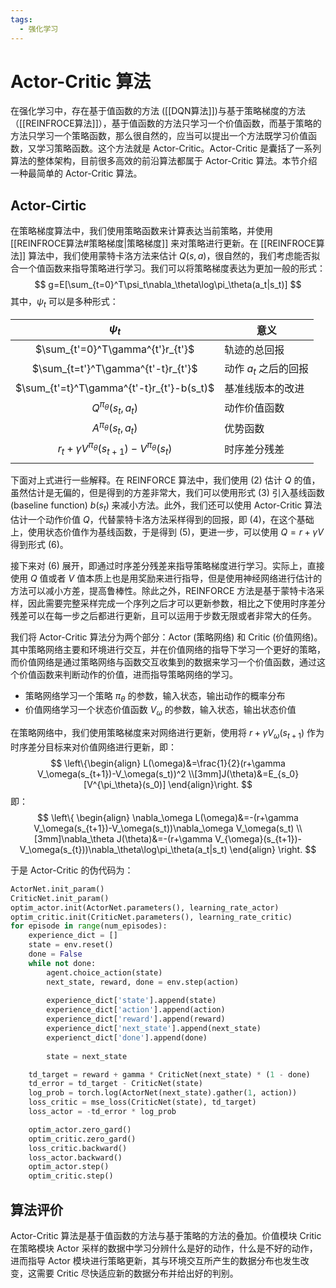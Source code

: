 ```yaml
---
tags:
  - 强化学习
---
```

# Actor-Critic 算法

在强化学习中，存在基于值函数的方法 ([[DQN算法]])与基于策略梯度的方法（[[REINFROCE算法]]），基于值函数的方法只学习一个价值函数，而基于策略的方法只学习一个策略函数，那么很自然的，应当可以提出一个方法既学习价值函数，又学习策略函数。这个方法就是 Actor-Critic。Actor-Critic 是囊括了一系列算法的整体架构，目前很多高效的前沿算法都属于 Actor-Critic 算法。本节介绍一种最简单的 Actor-Critic 算法。

## Actor-Cirtic

在策略梯度算法中，我们使用策略函数来计算表达当前策略，并使用 [[REINFROCE算法#策略梯度|策略梯度]] 来对策略进行更新。在 [[REINFROCE算法]] 算法中，我们使用蒙特卡洛方法来估计 $Q(s,a)$，很自然的，我们考虑能否拟合一个值函数来指导策略进行学习。我们可以将策略梯度表达为更加一般的形式：
$$
g=E[\sum_{t=0}^T\psi_t\nabla_\theta\log\pi_\theta(a_t|s_t)]
$$
其中，$\psi_t$ 可以是多种形式：

| $\psi_t$                                                 | 意义                  |
| :--------------------------------------------------------: | --------------------- |
| $\sum_{t'=0}^T\gamma^{t'}r_{t'}$                         | 轨迹的总回报          |
| $\sum_{t=t'}^T\gamma^{t'-t}r_{t'}$                       | 动作 $a_t$ 之后的回报 |
| $\sum_{t'=t}^T\gamma^{t'-t}r_{t'}-b(s_t)$                | 基准线版本的改进      |
| $Q^{\pi_\theta}(s_t,a_t)$                                | 动作价值函数          |
| $A^{\pi_\theta}(s_t,a_t)$                                | 优势函数              |
| $r_t+\gamma V^{\pi_\theta}(s_{t+1})-V^{\pi_\theta}(s_t)$ | 时序差分残差          |
|                                                         |                       |

下面对上式进行一些解释。在 REINFORCE 算法中，我们使用 (2) 估计 $Q$ 的值，虽然估计是无偏的，但是得到的方差非常大，我们可以使用形式 (3) 引入基线函数 (baseline function) $b(s_t)$ 来减小方法。此外，我们还可以使用 Actor-Critic 算法估计一个动作价值 $Q$，代替蒙特卡洛方法采样得到的回报，即 (4)，在这个基础上，使用状态价值作为基线函数，于是得到 (5)，更进一步，可以使用 $Q=r+\gamma V$ 得到形式 (6)。

接下来对 (6) 展开，即通过时序差分残差来指导策略梯度进行学习。实际上，直接使用 $Q$ 值或者 $V$ 值本质上也是用奖励来进行指导，但是使用神经网络进行估计的方法可以减小方差，提高鲁棒性。除此之外，REINFORCE 方法是基于蒙特卡洛采样，因此需要完整采样完成一个序列之后才可以更新参数，相比之下使用时序差分残差可以在每一步之后都进行更新，且可以运用于步数无限或者非常大的任务。

我们将 Actor-Critic 算法分为两个部分：Actor (策略网络) 和 Critic (价值网络)。其中策略网络主要和环境进行交互，并在价值网络的指导下学习一个更好的策略，而价值网络是通过策略网络与函数交互收集到的数据来学习一个价值函数，通过这个价值函数来判断动作的价值，进而指导策略网络的学习。

- 策略网络学习一个策略 $\pi_\theta$ 的参数，输入状态，输出动作的概率分布
- 价值网络学习一个状态价值函数 $V_\omega$ 的参数，输入状态，输出状态价值

在策略网络中，我们使用策略梯度来对网络进行更新，使用将 $r+\gamma V_\omega(s_{t+1})$ 作为时序差分目标来对价值网络进行更新，即：
$$
\left\{\begin{align}
L(\omega)&=\frac{1}{2}(r+\gamma V_\omega(s_{t+1})-V_\omega(s_t))^2
\\[3mm]J(\theta)&=E_{s_0}[V^{\pi_\theta}(s_0)]
\end{align}\right.
$$
即：
$$
\left\{
\begin{align}
\nabla_\omega L(\omega)&=-(r+\gamma V_\omega(s_{t+1})-V_\omega(s_t))\nabla_\omega V_\omega(s_t)
\\[3mm]\nabla_\theta J(\theta)&=-(r+\gamma V_{\omega}(s_{t+1})-V_\omega(s_{t}))\nabla_\theta\log\pi_\theta(a_t|s_t)
\end{align}
\right.
$$

于是 Actor-Critic 的伪代码为：

```python
ActorNet.init_param()
CriticNet.init_param()
optim_actor.init(ActorNet.parameters(), learning_rate_actor)
optim_critic.init(CriticNet.parameters(), learning_rate_critic)
for episode in range(num_episodes):
	experience_dict = []
	state = env.reset()
	done = False
	while not done:
		agent.choice_action(state)
		next_state, reward, done = env.step(action)
		
		experience_dict['state'].append(state)
		experience_dict['action'].append(action)
		experience_dict['reward'].append(reward)
		experience_dict['next_state'].append(next_state)
		experienct_dict['done'].append(done)
		
		state = next_state

	td_target = reward + gamma * CriticNet(next_state) * (1 - done)
	td_error = td_target - CriticNet(state)
	log_prob = torch.log(ActorNet(next_state).gather(1, action))
	loss_critic = mse_loss(CriticNet(state), td_target)
	loss_actor = -td_error * log_prob

	optim_actor.zero_gard()
	optim_critic.zero_gard()
	loss_critic.backward()
	loss_actor.backward()
	optim_actor.step()
	optim_critic.step()
```

## 算法评价

Actor-Critic 算法是基于值函数的方法与基于策略的方法的叠加。价值模块 Critic 在策略模块 Actor 采样的数据中学习分辨什么是好的动作，什么是不好的动作，进而指导 Actor 模块进行策略更新，其与环境交互所产生的数据分布也发生改变，这需要 Critic 尽快适应新的数据分布并给出好的判别。